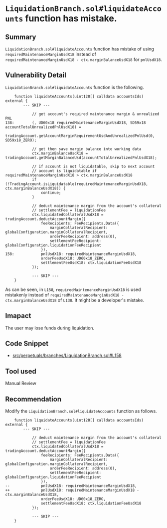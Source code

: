 # `LiquidationBranch.sol#liquidateAccounts` function has mistake.
## Summary
`LiquidationBranch.sol#liquidateAccounts` function has mistake of using `requiredMaintenanceMarginUsdX18` instead of `requiredMaintenanceMarginUsdX18 - ctx.marginBalanceUsdX18` for `pnlUsdX18`.

## Vulnerability Detail
`LiquidationBranch.sol#liquidateAccounts` function is the following.
```solidity
    function liquidateAccounts(uint128[] calldata accountsIds) external {
        --- SKIP ---

            // get account's required maintenance margin & unrealized PNL
138:        (, UD60x18 requiredMaintenanceMarginUsdX18, SD59x18 accountTotalUnrealizedPnlUsdX18) =
                tradingAccount.getAccountMarginRequirementUsdAndUnrealizedPnlUsd(0, SD59x18_ZERO);

            // get then save margin balance into working data
            ctx.marginBalanceUsdX18 = tradingAccount.getMarginBalanceUsd(accountTotalUnrealizedPnlUsdX18);

            // if account is not liquidatable, skip to next account
            // account is liquidatable if requiredMaintenanceMarginUsdX18 > ctx.marginBalanceUsdX18
            if (!TradingAccount.isLiquidatable(requiredMaintenanceMarginUsdX18, ctx.marginBalanceUsdX18)) {
                continue;
            }

            // deduct maintenance margin from the account's collateral
            // settlementFee = liquidationFee
            ctx.liquidatedCollateralUsdX18 = tradingAccount.deductAccountMargin({
                feeRecipients: FeeRecipients.Data({
                    marginCollateralRecipient: globalConfiguration.marginCollateralRecipient,
                    orderFeeRecipient: address(0),
                    settlementFeeRecipient: globalConfiguration.liquidationFeeRecipient
                }),
158:            pnlUsdX18: requiredMaintenanceMarginUsdX18,
                orderFeeUsdX18: UD60x18_ZERO,
                settlementFeeUsdX18: ctx.liquidationFeeUsdX18
            });

            --- SKIP ---
    }
```
As can be seen, in `L158`, `requiredMaintenanceMarginUsdX18` is used mistakenly instead of `requiredMaintenanceMarginUsdX18 - ctx.marginBalanceUsdX18` of `L138`.
It might be a developer's mistake.

## Imapact
The user may lose funds during liquidation.

## Code Snippet
- [src/perpetuals/branches/LiquidationBranch.sol#L158](https://github.com/Cyfrin/2024-07-zaros/blob/main/src/perpetuals/branches/LiquidationBranch.sol#L158)

## Tool used
Manual Review

## Recommendation
Modify the `LiquidationBranch.sol#liquidateAccounts` function as follows.
```solidity
    function liquidateAccounts(uint128[] calldata accountsIds) external {
        --- SKIP ---

            // deduct maintenance margin from the account's collateral
            // settlementFee = liquidationFee
            ctx.liquidatedCollateralUsdX18 = tradingAccount.deductAccountMargin({
                feeRecipients: FeeRecipients.Data({
                    marginCollateralRecipient: globalConfiguration.marginCollateralRecipient,
                    orderFeeRecipient: address(0),
                    settlementFeeRecipient: globalConfiguration.liquidationFeeRecipient
                }),
--              pnlUsdX18: requiredMaintenanceMarginUsdX18,
++              pnlUsdX18: requiredMaintenanceMarginUsdX18 - ctx.marginBalanceUsdX18,
                orderFeeUsdX18: UD60x18_ZERO,
                settlementFeeUsdX18: ctx.liquidationFeeUsdX18
            });

            --- SKIP ---
    }
```